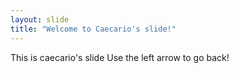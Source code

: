 ```yaml
---
layout: slide
title: "Welcome to Caecario's slide!"
---
```

This is caecario's slide 
Use the left arrow to go back!
